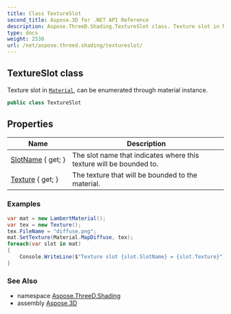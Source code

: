 ```yaml
---
title: Class TextureSlot
second_title: Aspose.3D for .NET API Reference
description: Aspose.ThreeD.Shading.TextureSlot class. Texture slot in Material can be enumerated through material instance
type: docs
weight: 2530
url: /net/aspose.threed.shading/textureslot/
---
```

## TextureSlot class

Texture slot in [`Material`](../material/), can be enumerated through material instance.

```csharp
public class TextureSlot
```

## Properties

| Name | Description |
| --- | --- |
| [SlotName](../../aspose.threed.shading/textureslot/slotname/) { get; } | The slot name that indicates where this texture will be bounded to. |
| [Texture](../../aspose.threed.shading/textureslot/texture/) { get; } | The texture that will be bounded to the material. |

### Examples

```csharp
var mat = new LambertMaterial();
var tex = new Texture();
tex.FileName = "diffuse.png";
mat.SetTexture(Material.MapDiffuse, tex);
foreach(var slot in mat)
{
    Console.WriteLine($"Texture slot {slot.SlotName} = {slot.Texture}");
}
```

### See Also

* namespace [Aspose.ThreeD.Shading](../../aspose.threed.shading/)
* assembly [Aspose.3D](../../)


